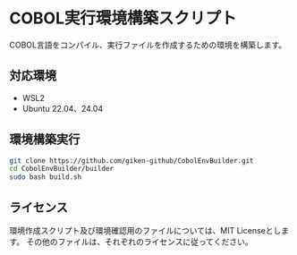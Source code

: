 # COBOL実行環境構築スクリプト

COBOL言語をコンパイル、実行ファイルを作成するための環境を構築します。

## 対応環境

- WSL2
- Ubuntu 22.04、24.04

## 環境構築実行

``` sh
git clone https://github.com/giken-github/CobolEnvBuilder.git
cd CobolEnvBuilder/builder
sudo bash build.sh
```

## ライセンス

環境作成スクリプト及び環境確認用のファイルについては、MIT Licenseとします。
その他のファイルは、それぞれのライセンスに従ってください。